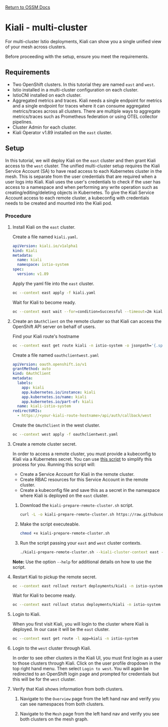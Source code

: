 [Return to OSSM Docs](../)

# Kiali - multi-cluster

For multi-cluster Istio deployments, Kiali can show you a single unified view of your mesh across clusters.

Before proceeding with the setup, ensure you meet the requirements.

## Requirements

- Two OpenShift clusters. In this tutorial they are named `east` and `west`.
- Istio installed in a multi-cluster configuration on each cluster.
- IstioCNI installed on each cluster.
- Aggregated metrics and traces. Kiali needs a single endpoint for metrics and a single endpoint for traces where it can consume aggregated metrics/traces across all clusters. There are multiple ways to aggregate metrics/traces such as Prometheus federation or using OTEL collector pipelines.
- Cluster Admin for each cluster.
- Kiali Operator v1.89 installed on the `east` cluster.

## Setup

In this tutorial, we will deploy Kiali on the `east` cluster and then grant Kiali access to the `west` cluster. The unified multi-cluster setup requires the Kiali Service Account (SA) to have read access to each Kubernetes cluster in the mesh. This is separate from the user credentials that are required when a user logs into Kiali. Kiali uses the user's credentials to check if the user has access to a namespace and when performing any write operation such as creating/editing/deleting objects in Kubernetes. To give the Kiali Service Account access to each remote cluster, a kubeconfig with credentials needs to be created and mounted into the Kiali pod.

### Procedure

1. Install Kiali on the `east` cluster.

   Create a file named `kiali.yaml`.

   ```yaml
   apiVersion: kiali.io/v1alpha1
   kind: Kiali
   metadata:
     name: kiali
     namespace: istio-system
   spec:
     version: v1.89
   ```

   Apply the yaml file into the `east` cluster.

   ```sh
   oc --context east apply -f kiali.yaml
   ```

   Wait for Kiali to become ready.

   ```sh
   oc --context east wait --for=condition=Successful --timeout=2m kialis/kiali -n istio-system
   ```

1. Create an `OAuthClient` on the remote cluster so that Kiali can access the OpenShift API server on behalf of users.

   Find your Kiali route's hostname

   ```sh
   oc --context east get route kiali -n istio-system -o jsonpath='{.spec.host}'
   ```

   Create a file named `oauthclientwest.yaml`

   ```yaml
   apiVersion: oauth.openshift.io/v1
   grantMethod: auto
   kind: OAuthClient
   metadata:
     labels:
       app: kiali
       app.kubernetes.io/instance: kiali
       app.kubernetes.io/name: kiali
       app.kubernetes.io/part-of: kiali
     name: kiali-istio-system
   redirectURIs:
     - https://<your-kiali-route-hostname>/api/auth/callback/west
   ```

   Create the `OAuthClient` in the west cluster.

   ```sh
   oc --context west apply -f oauthclientwest.yaml
   ```

1. Create a remote cluster secret.

   In order to access a remote cluster, you must provide a kubeconfig to Kiali via a Kubernetes secret. You can use [this script](https://raw.githubusercontent.com/kiali/kiali/master/hack/istio/multicluster/kiali-prepare-remote-cluster.sh) to simplify this process for you. Running this script will:

   - Create a Service Account for Kiali in the remote cluster.
   - Create RBAC resources for this Service Account in the remote cluster.
   - Create a kubeconfig file and save this as a secret in the namespace where Kiali is deployed on the `east` cluster.

   1. Download the `kiali-prepare-remote-cluster.sh` script.

      ```sh
      curl -L -o kiali-prepare-remote-cluster.sh https://raw.githubusercontent.com/kiali/kiali/master/hack/istio/multicluster/kiali-prepare-remote-cluster.sh
      ```

   2. Make the script executeable.

      ```sh
      chmod +x kiali-prepare-remote-cluster.sh
      ```

   3. Run the script passing your `east` and `west` cluster contexts.

      ```sh
      ./kiali-prepare-remote-cluster.sh --kiali-cluster-context east --remote-cluster-context west --view-only false --kiali-resource-name kiali --remote-cluster-namespace istio-system --remote-cluster-name west
      ```

   **Note:** Use the option `--help` for additional details on how to use the script.

1. Restart Kiali to pickup the remote secret.

   ```sh
   oc --context east rollout restart deployments/kiali -n istio-system
   ```

   Wait for Kiali to become ready.

   ```sh
   oc --context east rollout status deployments/kiali -n istio-system
   ```

1. Login to Kiali.

   When you first visit Kiali, you will login to the cluster where Kiali is deployed. In our case it will be the `east` cluster.

   ```sh
   oc --context east get route -l app=kiali -n istio-system
   ```

1. Login to the `west` cluster through Kiali.

   In order to see other clusters in the Kiali UI, you must first login as a user to those clusters through Kiali. Click on the user profile dropdown in the top right hand menu. Then select `Login to west`. You will again be redirected to an OpenShift login page and prompted for credentials but this will be for the `west` cluster.

1. Verify that Kiali shows information from both clusters.

   1. Navigate to the `Overview` page from the left hand nav and verify you can see namespaces from both clusters.

   1. Navigate to the `Mesh` page from the left hand nav and verify you see both clusters on the mesh graph.
